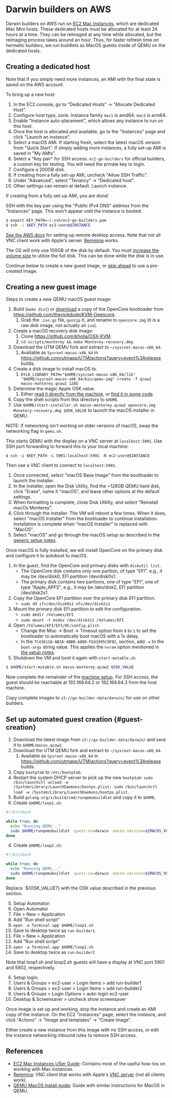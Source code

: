 # Darwin builders on AWS

Darwin builders on AWS run on [EC2 Mac
Instances](https://aws.amazon.com/ec2/instance-types/mac/), which are dedicated
Mac Mini hosts. These dedicated hosts must be allocated for at least 24 hours at
a time. They can be reimaged at any time while allocated, but the reimaging
process takes around an hour. Thus, for faster refresh time on hermetic
builders, we run buildlets as MacOS guests inside of QEMU on the dedicated
hosts.

## Creating a dedicated host

Note that if you simply need more instances, an AMI with the final state is
saved on the AWS account.

To bring up a new host:

1. In the EC2 console, go to "Dedicated Hosts" -> "Allocate Dedicated Host".
2. Configure host type, zone. Instance family `mac1` is amd64; `mac2` is arm64.
3. Enable "Instance auto-placement", which allows any instance to run on this
   host.
4. Once the host is allocated and available, go to the "Instances" page and
   click "Launch an instance".
5. Select a macOS AMI. If starting fresh, select the latest macOS version from
   "Quick Start". If simply adding more instances, a fully set-up AMI is saved
   in "My AMIs".
6. Select a "Key pair" for SSH access. `ec2-go-builders` for official builders,
   a custom key for testing. You will need the private key to login.
7. Configure a 200GB disk.
8. If creating from a fully set-up AMI, uncheck "Allow SSH Traffic".
9. Under "Advanced", select "Tenancy" -> "Dedicated host".
10. Other settings can remain at default. Launch instance.

If creating from a fully set-up AMI, you are done!

SSH with the key pair using the "Public IPv4 DNS" address from the "Instances"
page. This won't appear until the instance is booted.

```sh
$ export KEY_PATH=~/.ssh/ec2-go-builders.pem
$ ssh -i $KEY_PATH ec2-user@$INSTANCE
```

[See the AWS
docs](https://docs.aws.amazon.com/AWSEC2/latest/UserGuide/ec2-mac-instances.html#mac-instance-vnc)
for setting up remote desktop access. Note that not all VNC client work with
Apple's server. [Remmina](https://remmina.org/) works.

The OS will only use 100GB of the disk by default. You must [increase the volume
size](https://docs.aws.amazon.com/AWSEC2/latest/UserGuide/ec2-mac-instances.html#mac-instance-increase-volume)
to utilize the full disk. This can be done while the disk is in use.

Continue below to create a new guest image, or [skip ahead](#guest-creation) to
use a pre-created image.

## Creating a new guest image

Steps to create a new QEMU macOS guest image:

1. Build (`make dist`) or
   [download](https://github.com/thenickdude/KVM-Opencore/releases) a copy of
   the OpenCore bootloader from
   https://github.com/thenickdude/KVM-Opencore.
     1. Grab the `.iso.gz` file, `gunzip` it, and rename to `opencore.img` (it
        is a raw disk image, not actually an `iso`).
2. Create a macOS recovery disk image:
   1. Clone https://github.com/kholia/OSX-KVM.
   2. `cd scripts/monterey && make Monterey-recovery.dmg`
3. Download the UTM QEMU fork and extract to `~/sysroot-macos-x86_64`.
   1. Available as `Sysroot-macos-x86_64` in
      https://github.com/utmapp/UTM/actions?query=event%3Arelease builds.
4. Create a disk image to install macOS to.
   1. `DYLD_LIBRARY_PATH="$HOME/sysroot-macos-x86_64/lib"
      "$HOME/sysroot-macos-x86_64/bin/qemu-img" create -f qcow2
      macos-monterey.qcow2 128G`
5. Determine the magic Apple OSK value.
   1. Either [read it directly from the machine](https://www.nicksherlock.com/2021/10/installing-macos-12-monterey-on-proxmox-7/#:~:text=Fetch%20the%20OSK%20authentication%20key), or [find it in some code](https://github.com/kholia/OSX-KVM/blob/master/OpenCore-Boot-macOS.sh#L45).
6. Copy the shell scripts from this directory to `$HOME`.
6. Use `$HOME/start-installer.sh macos-monterey.qcow2 opencore.img
   Monetery-recovery.dmg $OSK_VALUE` to launch the macOS installer in QEMU.

NOTE: If networking isn't working on older versions of macOS, swap the
networking flag in `qemu.sh`.

This starts QEMU with the display on a VNC server at `localhost:5901`. Use SSH
port forwarding to forward this to your local machine:

```
$ ssh -i $KEY_PATH -L 5901:localhost:5901 -N ec2-user@$INSTANCE
```

Then use a VNC client to connect to `localhost:5901`.

1. Once connected, select "macOS Base Image" from the bootloader to launch the
   installer.
2. In the installer, open the Disk Utility, find the ~128GB QEMU hard disk,
   click "Erase", name it "macOS", and leave other options at the default
   settings.
3. When formatting is complete, close Disk Utililty, and select "Reinstall
   macOs Monterey".
4. Click through the installer. The VM will reboot a few times. When it does,
   select "macOS Installer" from the bootloader to continue installation.
   Installation is complete when "macOS Installer" is replaced with "MacOS".
5. Select "macOS" and go through the macOS setup as described in the [generic
   setup notes](../setup-notes.md).

Once macOS is fully installed, we will install OpenCore on the primary disk and
configure it to autoboot to macOS.

1. In the guest, find the OpenCore and primary disks with `diskutil list`.
    * The OpenCore disk contains only one parition, of type "EFI". e.g., it may
      be /dev/disk0, EFI partition /dev/disk0s1.
    * The primary disk contains two paritions, one of type "EFI", one of type
      "Apple_APFS". e.g., it may be /dev/disk2, EFI partition /dev/disk2s1.
2. Copy the OpenCore EFI partition over the primary disk EFI partition.
    * `sudo dd if=/dev/disk0s1 of=/dev/disk2s1`
3. Mount the primary disk EFI partition to edit the configuration.
    * `sudo mkdir /Volumes/EFI`
    * `sudo mount -t msdos /dev/disk2s1 /Volumes/EFI`
4. Open `/Volumes/EFI/EFI/OC/config.plist`.
    * Change the Misc -> Boot -> Timeout option from `0` to `1` to set the
      bootloader to automatically boot macOS with a 1s delay.
    * In the `7C436110-AB2A-4BBB-A880-FE41995C9F82`, section, add `-v` to the
      `boot-args` string value. This applies the `nvram` option mentioned in
      [the setup notes](../setup-notes.md).
5. Shutdown the VM and boot it again with `start-mutable.sh`.

```sh
$ $HOME/start-mutable.sh macos-monterey.qcow2 $OSK_VALUE
```

Now complete the remainder of the [machine setup](../setup-notes.md). For SSH
access, the guest should be reachable at 192.168.64.2 or 192.168.64.3 from the
host machine.

Copy complete images to `s3://go-builder-data/darwin/` for use on other
builders.

## Set up automated guest creation {#guest-creation}

1. Download the latest image from `s3://go-builder-data/darwin/` and save it to
   `$HOME/macos.qcow2`.
2. Download the UTM QEMU fork and extract to `~/sysroot-macos-x86_64`.
   1. Available as `Sysroot-macos-x86_64` in
      https://github.com/utmapp/UTM/actions?query=event%3Arelease builds.
3. Copy `bootptab` to `/etc/bootptab`.
4. Restart the system DHCP server to pick up the new `bootptab`: `sudo /bin/launchctl unload -w /System/Library/LaunchDaemons/bootps.plist; sudo /bin/launchctl load -w /System/Library/LaunchDaemons/bootps.plist`.
4. Build `golang.org/x/build/cmd/runqemubuildlet` and copy it to `$HOME`.
5. Create `$HOME/loop1.sh`:

```sh
#!/bin/bash

while true; do
  echo "Running QEMU..."
  sudo $HOME/runqemubuildlet -guest-os=darwin -macos-version=${MACOS_VERSION?} -osk=${OSK_VALUE?} -guest-index=1 -buildlet-healthz-url="http://192.168.64.101:8080/healthz"
done
```

4. Create `$HOME/loop2.sh`:

```sh
#!/bin/bash

while true; do
  echo "Running QEMU..."
  sudo $HOME/runqemubuildlet -guest-os=darwin -macos-version=${MACOS_VERSION?} -osk=${OSK_VALUE?} -guest-index=2 -buildlet-healthz-url="http://192.168.64.102:8080/healthz"
done
```

Replace `${OSK_VALUE?} with the OSK value described in the previous section.

5. Setup Automator:
  1. Open Automator
  2. File > New > Application
  3. Add "Run shell script"
  4. `open -a Terminal.app $HOME/loop1.sh`
  5. Save to desktop twice as `run-builder1`
  2. File > New > Application
  3. Add "Run shell script"
  4. `open -a Terminal.app $HOME/loop2.sh`
  5. Save to desktop twice as `run-builder2`

Note that loop1.sh and loop2.sh guests will have a display at VNC port 5901 and
5902, respectively.

6. Setup login:
  1. Users & Groups > ec2-user > Login Items > add run-builder1
  2. Users & Groups > ec2-user > Login Items > add run-builder2
  3. Users & Groups > Login Options > auto-login ec2-user
  4. Desktop & Screensaver > uncheck show screensaver

Once image is set up and working, stop the instance and create an AMI copy of
the instance. On the EC2 "Instances" page, select the instance, and click
"Actions" -> "Image and templates" -> "Create Image".

Either create a new instance from this image with no SSH access, or edit the
instance networking inbound rules to remove SSH access.


## References

* [EC2 Mac Instances USer
  Guide](https://docs.aws.amazon.com/AWSEC2/latest/UserGuide/ec2-mac-instances.html):
  Contains most of the useful how-tos on working with Mac instances.
* [Remmina](https://remmina.org/): VNC client that works with Apple's [VNC
  server](https://docs.aws.amazon.com/AWSEC2/latest/UserGuide/ec2-mac-instances.html#mac-instance-vnc)
  (not all clients work).
* [QEMU MacOS install
  guide](https://www.nicksherlock.com/2021/10/installing-macos-12-monterey-on-proxmox-7/):
  Guide with similar instructions for MacOS in QEMU.
